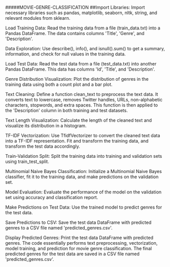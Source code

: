 #####MOVIE-GENRE-CLASSIFICATION
##Import Libraries:
Import necessary libraries such as pandas, matplotlib, seaborn, nltk, string, and relevant modules from sklearn.

Load Training Data:
Read the training data from a file (train_data.txt) into a Pandas DataFrame. The data contains columns 'Title', 'Genre', and 'Description'.

Data Exploration:
Use describe(), info(), and isnull().sum() to get a summary, information, and check for null values in the training data.

Load Test Data:
Read the test data from a file (test_data.txt) into another Pandas DataFrame. This data has columns 'Id', 'Title', and 'Description'.

Genre Distribution Visualization:
Plot the distribution of genres in the training data using both a count plot and a bar plot.

Text Cleaning:
Define a function clean_text to preprocess the text data. It converts text to lowercase, removes Twitter handles, URLs, non-alphabetic characters, stopwords, and extra spaces. This function is then applied to the 'Description' column in both training and test datasets.

Text Length Visualization:
Calculate the length of the cleaned text and visualize its distribution in a histogram.

TF-IDF Vectorization:
Use TfidfVectorizer to convert the cleaned text data into a TF-IDF representation. Fit and transform the training data, and transform the test data accordingly.

Train-Validation Split:
Split the training data into training and validation sets using train_test_split.

Multinomial Naive Bayes Classification:
Initialize a Multinomial Naive Bayes classifier, fit it to the training data, and make predictions on the validation set.

Model Evaluation:
Evaluate the performance of the model on the validation set using accuracy and classification report.

Make Predictions on Test Data:
Use the trained model to predict genres for the test data.

Save Predictions to CSV:
Save the test data DataFrame with predicted genres to a CSV file named 'predicted_genres.csv'.

Display Predicted Genres:
Print the test data DataFrame with predicted genres. The code essentially performs text preprocessing, vectorization, model training, and prediction for movie genre classification. The final predicted genres for the test data are saved in a CSV file named 'predicted_genres.csv'.
